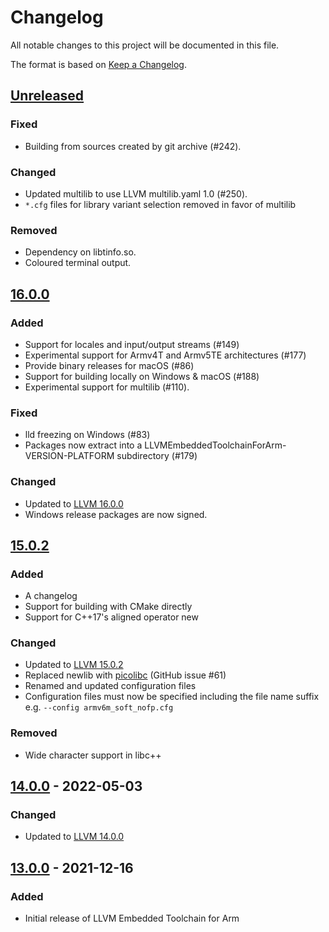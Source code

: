 # Changelog

All notable changes to this project will be documented in this file.

The format is based on [Keep a Changelog](https://keepachangelog.com/en/1.0.0/).

## [Unreleased]

### Fixed
- Building from sources created by git archive (#242).

### Changed
- Updated multilib to use LLVM multilib.yaml 1.0 (#250).
- `*.cfg` files for library variant selection removed in favor of multilib

### Removed

- Dependency on libtinfo.so.
- Coloured terminal output.

## [16.0.0]

### Added

- Support for locales and input/output streams (#149)
- Experimental support for Armv4T and Armv5TE architectures (#177)
- Provide binary releases for macOS (#86)
- Support for building locally on Windows & macOS (#188)
- Experimental support for multilib (#110).

### Fixed

- lld freezing on Windows (#83)
- Packages now extract into a LLVMEmbeddedToolchainForArm-VERSION-PLATFORM subdirectory (#179)

### Changed

- Updated to [LLVM 16.0.0](https://github.com/llvm/llvm-project/releases/tag/llvmorg-16.0.0)
- Windows release packages are now signed.


## [15.0.2]

### Added

- A changelog
- Support for building with CMake directly
- Support for C++17's aligned operator new

### Changed

- Updated to [LLVM 15.0.2](https://github.com/llvm/llvm-project/releases/tag/llvmorg-15.0.2)
- Replaced newlib with [picolibc](https://github.com/picolibc/picolibc) (GitHub issue #61)
- Renamed and updated configuration files
- Configuration files must now be specified including the file name suffix e.g. `--config armv6m_soft_nofp.cfg`

### Removed

- Wide character support in libc++


## [14.0.0] - 2022-05-03

### Changed

- Updated to [LLVM 14.0.0](https://github.com/llvm/llvm-project/releases/tag/llvmorg-14.0.0)

## [13.0.0] - 2021-12-16

### Added

- Initial release of LLVM Embedded Toolchain for Arm

[unreleased]: https://github.com/ARM-software/LLVM-embedded-toolchain-for-Arm/compare/release-16.0.0...HEAD
[16.0.0]: https://github.com/ARM-software/LLVM-embedded-toolchain-for-Arm/compare/release-15.0.2...release-16.0.0
[15.0.2]: https://github.com/ARM-software/LLVM-embedded-toolchain-for-Arm/compare/release-14.0.0...release-15.0.2
[14.0.0]: https://github.com/ARM-software/LLVM-embedded-toolchain-for-Arm/compare/release-13.0.0...release-14.0.0
[13.0.0]: https://github.com/ARM-software/LLVM-embedded-toolchain-for-Arm/releases/tag/release-13.0.0
